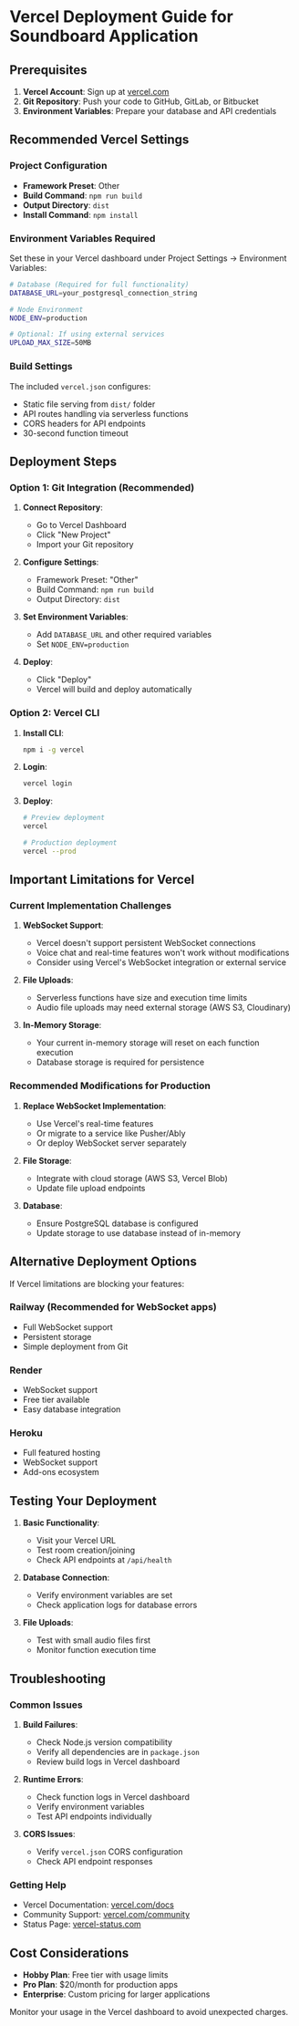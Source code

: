 # Vercel Deployment Guide for Soundboard Application

## Prerequisites

1. **Vercel Account**: Sign up at [vercel.com](https://vercel.com)
2. **Git Repository**: Push your code to GitHub, GitLab, or Bitbucket
3. **Environment Variables**: Prepare your database and API credentials

## Recommended Vercel Settings

### Project Configuration

- **Framework Preset**: Other
- **Build Command**: `npm run build`
- **Output Directory**: `dist`
- **Install Command**: `npm install`

### Environment Variables Required

Set these in your Vercel dashboard under Project Settings → Environment Variables:

```bash
# Database (Required for full functionality)
DATABASE_URL=your_postgresql_connection_string

# Node Environment
NODE_ENV=production

# Optional: If using external services
UPLOAD_MAX_SIZE=50MB
```

### Build Settings

The included `vercel.json` configures:
- Static file serving from `dist/` folder
- API routes handling via serverless functions
- CORS headers for API endpoints
- 30-second function timeout

## Deployment Steps

### Option 1: Git Integration (Recommended)

1. **Connect Repository**:
   - Go to Vercel Dashboard
   - Click "New Project"
   - Import your Git repository

2. **Configure Settings**:
   - Framework Preset: "Other"
   - Build Command: `npm run build`
   - Output Directory: `dist`

3. **Set Environment Variables**:
   - Add `DATABASE_URL` and other required variables
   - Set `NODE_ENV=production`

4. **Deploy**:
   - Click "Deploy"
   - Vercel will build and deploy automatically

### Option 2: Vercel CLI

1. **Install CLI**:
   ```bash
   npm i -g vercel
   ```

2. **Login**:
   ```bash
   vercel login
   ```

3. **Deploy**:
   ```bash
   # Preview deployment
   vercel
   
   # Production deployment
   vercel --prod
   ```

## Important Limitations for Vercel

### Current Implementation Challenges

1. **WebSocket Support**: 
   - Vercel doesn't support persistent WebSocket connections
   - Voice chat and real-time features won't work without modifications
   - Consider using Vercel's WebSocket integration or external service

2. **File Uploads**:
   - Serverless functions have size and execution time limits
   - Audio file uploads may need external storage (AWS S3, Cloudinary)

3. **In-Memory Storage**:
   - Your current in-memory storage will reset on each function execution
   - Database storage is required for persistence

### Recommended Modifications for Production

1. **Replace WebSocket Implementation**:
   - Use Vercel's real-time features
   - Or migrate to a service like Pusher/Ably
   - Or deploy WebSocket server separately

2. **File Storage**:
   - Integrate with cloud storage (AWS S3, Vercel Blob)
   - Update file upload endpoints

3. **Database**:
   - Ensure PostgreSQL database is configured
   - Update storage to use database instead of in-memory

## Alternative Deployment Options

If Vercel limitations are blocking your features:

### Railway (Recommended for WebSocket apps)
- Full WebSocket support
- Persistent storage
- Simple deployment from Git

### Render
- WebSocket support
- Free tier available
- Easy database integration

### Heroku
- Full featured hosting
- WebSocket support
- Add-ons ecosystem

## Testing Your Deployment

1. **Basic Functionality**:
   - Visit your Vercel URL
   - Test room creation/joining
   - Check API endpoints at `/api/health`

2. **Database Connection**:
   - Verify environment variables are set
   - Check application logs for database errors

3. **File Uploads**:
   - Test with small audio files first
   - Monitor function execution time

## Troubleshooting

### Common Issues

1. **Build Failures**:
   - Check Node.js version compatibility
   - Verify all dependencies are in `package.json`
   - Review build logs in Vercel dashboard

2. **Runtime Errors**:
   - Check function logs in Vercel dashboard
   - Verify environment variables
   - Test API endpoints individually

3. **CORS Issues**:
   - Verify `vercel.json` CORS configuration
   - Check API endpoint responses

### Getting Help

- Vercel Documentation: [vercel.com/docs](https://vercel.com/docs)
- Community Support: [vercel.com/community](https://vercel.com/community)
- Status Page: [vercel-status.com](https://vercel-status.com)

## Cost Considerations

- **Hobby Plan**: Free tier with usage limits
- **Pro Plan**: $20/month for production apps
- **Enterprise**: Custom pricing for larger applications

Monitor your usage in the Vercel dashboard to avoid unexpected charges.